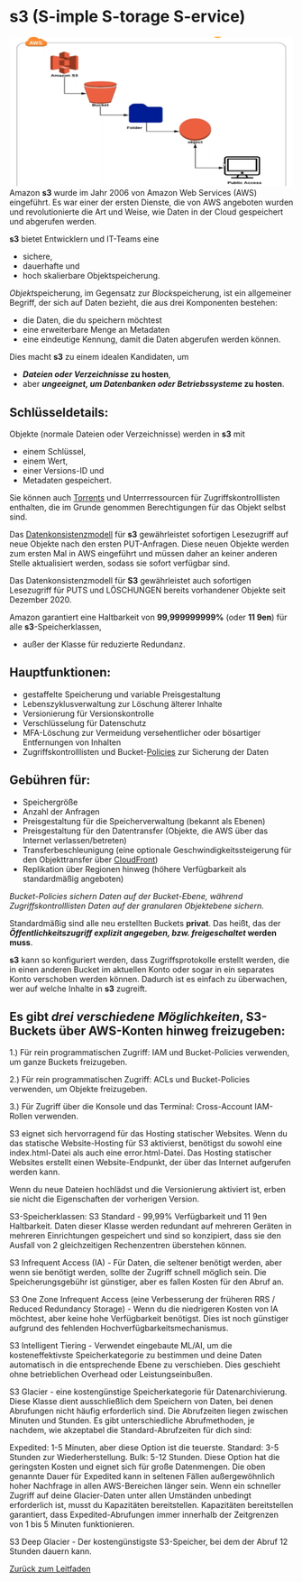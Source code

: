 # s3 (S-imple S-torage S-ervice) 
![Amazon s3](../../docs/pngs/s3.png) 
Amazon **s3** wurde im Jahr 2006 von Amazon Web Services (AWS) eingeführt. Es war einer der ersten Dienste, die von AWS angeboten wurden und revolutionierte die Art und Weise, wie Daten in der Cloud gespeichert und abgerufen werden.

**s3** bietet Entwicklern und IT-Teams eine 
* sichere,
* dauerhafte und
* hoch skalierbare Objektspeicherung.

*Objekt*speicherung, im Gegensatz zur *Block*speicherung, ist ein allgemeiner Begriff, der sich auf Daten bezieht, die aus drei Komponenten bestehen:

* die Daten, die du speichern möchtest
* eine erweiterbare Menge an Metadaten
* eine eindeutige Kennung, damit die Daten abgerufen werden können.

Dies macht **s3** zu einem idealen Kandidaten, um 
* **_Dateien oder Verzeichnisse_ zu hosten**,
* aber **_ungeeignet, um Datenbanken oder Betriebssysteme_ zu hosten**.

## Schlüsseldetails:

Objekte (normale Dateien oder Verzeichnisse) werden in **s3** mit 
* einem Schlüssel,
* einem Wert,
* einer Versions-ID und
* Metadaten gespeichert.

Sie können auch [Torrents](https://de.wikipedia.org/wiki/BitTorrent) und Unterrressourcen für Zugriffskontrolllisten enthalten, die im Grunde genommen Berechtigungen für das Objekt selbst sind.

Das [Datenkonsistenzmodell](https://de.wikipedia.org/wiki/Konsistenz_(Datenspeicherung)) für **s3** gewährleistet sofortigen Lesezugriff auf neue Objekte nach den ersten PUT-Anfragen. Diese neuen Objekte werden zum ersten Mal in AWS eingeführt und müssen daher an keiner anderen Stelle aktualisiert werden, sodass sie sofort verfügbar sind.

Das Datenkonsistenzmodell für **S3** gewährleistet auch sofortigen Lesezugriff für PUTS und LÖSCHUNGEN bereits vorhandener Objekte seit Dezember 2020.

Amazon garantiert eine Haltbarkeit von **99,999999999%** (oder **11 9en**) für alle **s3**-Speicherklassen, 
* außer der Klasse für reduzierte Redundanz.

## Hauptfunktionen:
* gestaffelte Speicherung und variable Preisgestaltung
* Lebenszyklusverwaltung zur Löschung älterer Inhalte
* Versionierung für Versionskontrolle
* Verschlüsselung für Datenschutz
* MFA-Löschung zur Vermeidung versehentlicher oder bösartiger Entfernungen von Inhalten
* Zugriffskontrolllisten und Bucket-[Policies](https://awspolicygen.s3.amazonaws.com/policygen.html) zur Sicherung der Daten

## Gebühren für:
* Speichergröße
* Anzahl der Anfragen
* Preisgestaltung für die Speicherverwaltung (bekannt als Ebenen)
* Preisgestaltung für den Datentransfer (Objekte, die AWS über das Internet verlassen/betreten)
* Transferbeschleunigung (eine optionale Geschwindigkeitssteigerung für den Objekttransfer über [CloudFront](../../docs/services/CloudFront.md))
* Replikation über Regionen hinweg (höhere Verfügbarkeit als standardmäßig angeboten)

*Bucket-Policies sichern Daten auf der Bucket-Ebene, während Zugriffskontrolllisten Daten auf der granularen Objektebene sichern.*

Standardmäßig sind alle neu erstellten Buckets **privat**. Das heißt, das der **_Öffentlichkeitszugriff explizit angegeben, bzw. freigeschaltet_ werden muss**.

**s3** kann so konfiguriert werden, dass Zugriffsprotokolle erstellt werden, die in einen anderen Bucket im aktuellen Konto oder sogar in ein separates Konto verschoben werden können. Dadurch ist es einfach zu überwachen, wer auf welche Inhalte in **s3** zugreift.

## Es gibt **_drei verschiedene Möglichkeiten_, S3-Buckets über AWS-Konten hinweg freizugeben**:

1.) Für rein programmatischen Zugriff: IAM und Bucket-Policies verwenden, um ganze Buckets freizugeben.

2.) Für rein programmatischen Zugriff: ACLs und Bucket-Policies verwenden, um Objekte freizugeben.

3.) Für Zugriff über die Konsole und das Terminal: Cross-Account IAM-Rollen verwenden.

S3 eignet sich hervorragend für das Hosting statischer Websites. Wenn du das statische Website-Hosting für S3 aktivierst, benötigst du sowohl eine index.html-Datei als auch eine error.html-Datei. Das Hosting statischer Websites erstellt einen Website-Endpunkt, der über das Internet aufgerufen werden kann.

Wenn du neue Dateien hochlädst und die Versionierung aktiviert ist, erben sie nicht die Eigenschaften der vorherigen Version.

S3-Speicherklassen:
S3 Standard - 99,99% Verfügbarkeit und 11 9en Haltbarkeit. Daten dieser Klasse werden redundant auf mehreren Geräten in mehreren Einrichtungen gespeichert und sind so konzipiert, dass sie den Ausfall von 2 gleichzeitigen Rechenzentren überstehen können.

S3 Infrequent Access (IA) - Für Daten, die seltener benötigt werden, aber wenn sie benötigt werden, sollte der Zugriff schnell möglich sein. Die Speicherungsgebühr ist günstiger, aber es fallen Kosten für den Abruf an.

S3 One Zone Infrequent Access (eine Verbesserung der früheren RRS / Reduced Redundancy Storage) - Wenn du die niedrigeren Kosten von IA möchtest, aber keine hohe Verfügbarkeit benötigst. Dies ist noch günstiger aufgrund des fehlenden Hochverfügbarkeitsmechanismus.

S3 Intelligent Tiering - Verwendet eingebaute ML/AI, um die kosteneffektivste Speicherkategorie zu bestimmen und deine Daten automatisch in die entsprechende Ebene zu verschieben. Dies geschieht ohne betrieblichen Overhead oder Leistungseinbußen.

S3 Glacier - eine kostengünstige Speicherkategorie für Datenarchivierung. Diese Klasse dient ausschließlich dem Speichern von Daten, bei denen Abrufungen nicht häufig erforderlich sind. Die Abrufzeiten liegen zwischen Minuten und Stunden. Es gibt unterschiedliche Abrufmethoden, je nachdem, wie akzeptabel die Standard-Abrufzeiten für dich sind:

Expedited: 1-5 Minuten, aber diese Option ist die teuerste.
Standard: 3-5 Stunden zur Wiederherstellung.
Bulk: 5-12 Stunden. Diese Option hat die geringsten Kosten und eignet sich für große Datenmengen.
Die oben genannte Dauer für Expedited kann in seltenen Fällen außergewöhnlich hoher Nachfrage in allen AWS-Bereichen länger sein. Wenn ein schneller Zugriff auf deine Glacier-Daten unter allen Umständen unbedingt erforderlich ist, musst du Kapazitäten bereitstellen. Kapazitäten bereitstellen garantiert, dass Expedited-Abrufungen immer innerhalb der Zeitgrenzen von 1 bis 5 Minuten funktionieren.

S3 Deep Glacier - Der kostengünstigste S3-Speicher, bei dem der Abruf 12 Stunden dauern kann.


















[Zurück zum Leitfaden](../../README.md)

